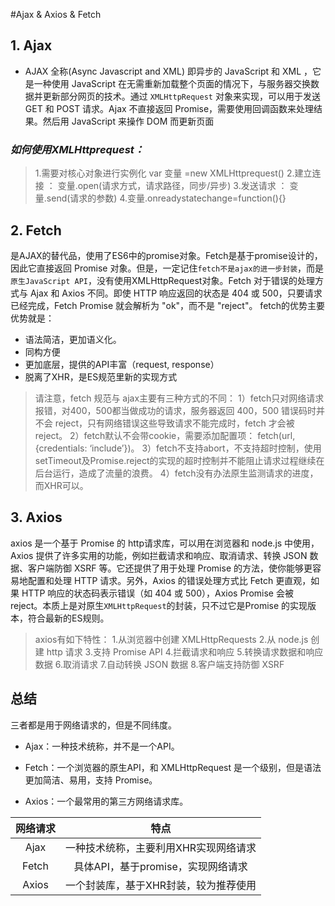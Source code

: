 #Ajax & Axios & Fetch
## 1. Ajax
- AJAX 全称(Async Javascript and XML) 即异步的 JavaScript 和 XML ，它是一种使用 JavaScript 在无需重新加载整个页面的情况下，与服务器交换数据并更新部分网页的技术。通过 `XMLHttpRequest` 对象来实现，可以用于发送 GET 和 POST 请求。Ajax 不直接返回 Promise，需要使用回调函数来处理结果。然后⽤ JavaScript 来操作 DOM ⽽更新⻚⾯
### *如何使用XMLHttprequest：*
>1.需要对核心对象进行实例化 var 变量 =new XMLHttprequest() 
>2.建立连接 ： 变量.open(请求方式，请求路径，同步/异步) 
>3.发送请求 ： 变量.send(请求的参数) 
>4.变量.onreadystatechange=function(){}
## 2. Fetch
是AJAX的替代品，使用了ES6中的promise对象。Fetch是基于promise设计的，因此它直接返回 Promise 对象。但是，一定记住`fetch不是ajax的进一步封装`，而是`原生JavaScript API`，没有使用XMLHttpRequest对象。Fetch 对于错误的处理方式与 Ajax 和 Axios 不同。即使 HTTP 响应返回的状态是 404 或 500，只要请求已经完成，Fetch Promise 就会解析为 "ok"，而不是 "reject"。 fetch的优势主要优势就是：
- 语法简洁，更加语义化。
- 同构方便
- 更加底层，提供的API丰富（request, response）
- 脱离了XHR，是ES规范里新的实现方式

>请注意，fetch 规范与 ajax主要有三种方式的不同： 
>1）fetch只对网络请求报错，对400，500都当做成功的请求，服务器返回 400，500 错误码时并不会 reject，只有网络错误这些导致请求不能完成时，fetch 才会被 reject。 
>2）fetch默认不会带cookie，需要添加配置项： fetch(url, {credentials: ‘include’})。
>3）fetch不支持abort，不支持超时控制，使用setTimeout及Promise.reject的实现的超时控制并不能阻止请求过程继续在后台运行，造成了流量的浪费。 
>4）fetch没有办法原生监测请求的进度，而XHR可以。

## 3. Axios
axios 是一个基于 Promise 的 http请求库，可以用在浏览器和 node.js 中使用，Axios 提供了许多实用的功能，例如拦截请求和响应、取消请求、转换 JSON 数据、客户端防御 XSRF 等。它还提供了用于处理 Promise 的方法，使你能够更容易地配置和处理 HTTP 请求。另外，Axios 的错误处理方式比 Fetch 更直观，如果 HTTP 响应的状态码表示错误（如 404 或 500），Axios Promise 会被 reject。本质上是对原生`XMLHttpRequest`的封装，只不过它是Promise 的实现版本，符合最新的ES规则。

>axios有如下特性： 
>1.从浏览器中创建 XMLHttpRequests 
>2.从 node.js 创建 http 请求 
>3.支持 Promise API 
>4.拦截请求和响应 
>5.转换请求数据和响应数据 
>6.取消请求 
>7.自动转换 JSON 数据 
>8.客户端支持防御 XSRF

## 总结
三者都是用于网络请求的，但是不同纬度。
* Ajax：一种技术统称，并不是一个API。

* Fetch：一个浏览器的原生API，和 XMLHttpRequest 是一个级别，但是语法更加简洁、易用，支持 Promise。

* Axios：一个最常用的第三方网络请求库。
  
| 网络请求 | 特点 |
| :----: | :----: |
| Ajax | 一种技术统称，主要利用XHR实现网络请求 |
| Fetch | 具体API，基于promise，实现网络请求 |
| Axios | 一个封装库，基于XHR封装，较为推荐使用 |